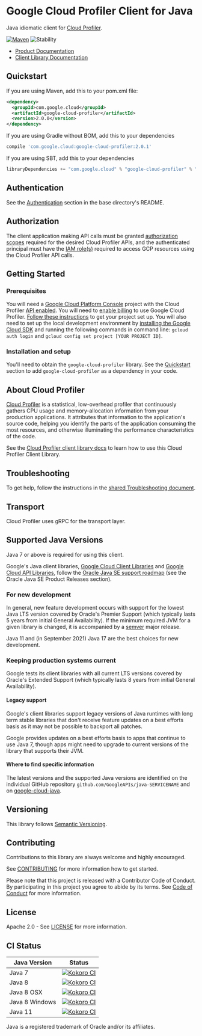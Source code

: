 # Google Cloud Profiler Client for Java

Java idiomatic client for [Cloud Profiler][product-docs].

[![Maven][maven-version-image]][maven-version-link]
![Stability][stability-image]

- [Product Documentation][product-docs]
- [Client Library Documentation][javadocs]


## Quickstart


If you are using Maven, add this to your pom.xml file:


```xml
<dependency>
  <groupId>com.google.cloud</groupId>
  <artifactId>google-cloud-profiler</artifactId>
  <version>2.0.0</version>
</dependency>

```

If you are using Gradle without BOM, add this to your dependencies

```Groovy
compile 'com.google.cloud:google-cloud-profiler:2.0.1'
```

If you are using SBT, add this to your dependencies

```Scala
libraryDependencies += "com.google.cloud" % "google-cloud-profiler" % "2.0.1"
```

## Authentication

See the [Authentication][authentication] section in the base directory's README.

## Authorization

The client application making API calls must be granted [authorization scopes][auth-scopes] required for the desired Cloud Profiler APIs, and the authenticated principal must have the [IAM role(s)][predefined-iam-roles] required to access GCP resources using the Cloud Profiler API calls.

## Getting Started

### Prerequisites

You will need a [Google Cloud Platform Console][developer-console] project with the Cloud Profiler [API enabled][enable-api].
You will need to [enable billing][enable-billing] to use Google Cloud Profiler.
[Follow these instructions][create-project] to get your project set up. You will also need to set up the local development environment by
[installing the Google Cloud SDK][cloud-sdk] and running the following commands in command line:
`gcloud auth login` and `gcloud config set project [YOUR PROJECT ID]`.

### Installation and setup

You'll need to obtain the `google-cloud-profiler` library.  See the [Quickstart](#quickstart) section
to add `google-cloud-profiler` as a dependency in your code.

## About Cloud Profiler


[Cloud Profiler][product-docs] is a statistical, low-overhead profiler that continuously gathers CPU usage and memory-allocation information from your production applications. It attributes that information to the application's source code, helping you identify the parts of the application consuming the most resources, and otherwise illuminating the performance characteristics of the code.

See the [Cloud Profiler client library docs][javadocs] to learn how to
use this Cloud Profiler Client Library.






## Troubleshooting

To get help, follow the instructions in the [shared Troubleshooting document][troubleshooting].

## Transport

Cloud Profiler uses gRPC for the transport layer.

## Supported Java Versions

Java 7 or above is required for using this client.

Google's Java client libraries,
[Google Cloud Client Libraries][cloudlibs]
and
[Google Cloud API Libraries][apilibs],
follow the
[Oracle Java SE support roadmap][oracle]
(see the Oracle Java SE Product Releases section).

### For new development

In general, new feature development occurs with support for the lowest Java
LTS version covered by  Oracle's Premier Support (which typically lasts 5 years
from initial General Availability). If the minimum required JVM for a given
library is changed, it is accompanied by a [semver][semver] major release.

Java 11 and (in September 2021) Java 17 are the best choices for new
development.

### Keeping production systems current

Google tests its client libraries with all current LTS versions covered by
Oracle's Extended Support (which typically lasts 8 years from initial
General Availability).

#### Legacy support

Google's client libraries support legacy versions of Java runtimes with long
term stable libraries that don't receive feature updates on a best efforts basis
as it may not be possible to backport all patches.

Google provides updates on a best efforts basis to apps that continue to use
Java 7, though apps might need to upgrade to current versions of the library
that supports their JVM.

#### Where to find specific information

The latest versions and the supported Java versions are identified on
the individual GitHub repository `github.com/GoogleAPIs/java-SERVICENAME`
and on [google-cloud-java][g-c-j].

## Versioning


This library follows [Semantic Versioning](http://semver.org/).



## Contributing


Contributions to this library are always welcome and highly encouraged.

See [CONTRIBUTING][contributing] for more information how to get started.

Please note that this project is released with a Contributor Code of Conduct. By participating in
this project you agree to abide by its terms. See [Code of Conduct][code-of-conduct] for more
information.


## License

Apache 2.0 - See [LICENSE][license] for more information.

## CI Status

Java Version | Status
------------ | ------
Java 7 | [![Kokoro CI][kokoro-badge-image-1]][kokoro-badge-link-1]
Java 8 | [![Kokoro CI][kokoro-badge-image-2]][kokoro-badge-link-2]
Java 8 OSX | [![Kokoro CI][kokoro-badge-image-3]][kokoro-badge-link-3]
Java 8 Windows | [![Kokoro CI][kokoro-badge-image-4]][kokoro-badge-link-4]
Java 11 | [![Kokoro CI][kokoro-badge-image-5]][kokoro-badge-link-5]

Java is a registered trademark of Oracle and/or its affiliates.

[product-docs]: https://cloud.google.com/profiler/docs
[javadocs]: https://googleapis.dev/java/google-cloud-profiler/latest/index.html
[kokoro-badge-image-1]: http://storage.googleapis.com/cloud-devrel-public/java/badges/java-profiler/java7.svg
[kokoro-badge-link-1]: http://storage.googleapis.com/cloud-devrel-public/java/badges/java-profiler/java7.html
[kokoro-badge-image-2]: http://storage.googleapis.com/cloud-devrel-public/java/badges/java-profiler/java8.svg
[kokoro-badge-link-2]: http://storage.googleapis.com/cloud-devrel-public/java/badges/java-profiler/java8.html
[kokoro-badge-image-3]: http://storage.googleapis.com/cloud-devrel-public/java/badges/java-profiler/java8-osx.svg
[kokoro-badge-link-3]: http://storage.googleapis.com/cloud-devrel-public/java/badges/java-profiler/java8-osx.html
[kokoro-badge-image-4]: http://storage.googleapis.com/cloud-devrel-public/java/badges/java-profiler/java8-win.svg
[kokoro-badge-link-4]: http://storage.googleapis.com/cloud-devrel-public/java/badges/java-profiler/java8-win.html
[kokoro-badge-image-5]: http://storage.googleapis.com/cloud-devrel-public/java/badges/java-profiler/java11.svg
[kokoro-badge-link-5]: http://storage.googleapis.com/cloud-devrel-public/java/badges/java-profiler/java11.html
[stability-image]: https://img.shields.io/badge/stability-ga-green
[maven-version-image]: https://img.shields.io/maven-central/v/com.google.cloud/google-cloud-profiler.svg
[maven-version-link]: https://search.maven.org/search?q=g:com.google.cloud%20AND%20a:google-cloud-profiler&core=gav
[authentication]: https://github.com/googleapis/google-cloud-java#authentication
[auth-scopes]: https://developers.google.com/identity/protocols/oauth2/scopes
[predefined-iam-roles]: https://cloud.google.com/iam/docs/understanding-roles#predefined_roles
[iam-policy]: https://cloud.google.com/iam/docs/overview#cloud-iam-policy
[developer-console]: https://console.developers.google.com/
[create-project]: https://cloud.google.com/resource-manager/docs/creating-managing-projects
[cloud-sdk]: https://cloud.google.com/sdk/
[troubleshooting]: https://github.com/googleapis/google-cloud-common/blob/master/troubleshooting/readme.md#troubleshooting
[contributing]: https://github.com/googleapis/java-profiler/blob/master/CONTRIBUTING.md
[code-of-conduct]: https://github.com/googleapis/java-profiler/blob/master/CODE_OF_CONDUCT.md#contributor-code-of-conduct
[license]: https://github.com/googleapis/java-profiler/blob/master/LICENSE
[enable-billing]: https://cloud.google.com/apis/docs/getting-started#enabling_billing
[enable-api]: https://console.cloud.google.com/flows/enableapi?apiid=profiler.googleapis.com
[libraries-bom]: https://github.com/GoogleCloudPlatform/cloud-opensource-java/wiki/The-Google-Cloud-Platform-Libraries-BOM
[shell_img]: https://gstatic.com/cloudssh/images/open-btn.png

[semver]: https://semver.org/
[cloudlibs]: https://cloud.google.com/apis/docs/client-libraries-explained
[apilibs]: https://cloud.google.com/apis/docs/client-libraries-explained#google_api_client_libraries
[oracle]: https://www.oracle.com/java/technologies/java-se-support-roadmap.html
[g-c-j]: http://github.com/googleapis/google-cloud-java
